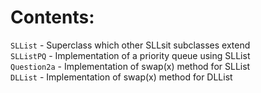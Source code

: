 # Contents:
`SLList` - Superclass which other SLLsit subclasses extend  
`SLListPQ` - Implementation of a priority queue using SLList  
`Question2a` - Implementation of swap(x) method for SLList  
`DLList` - Implementation of swap(x) method for DLList
